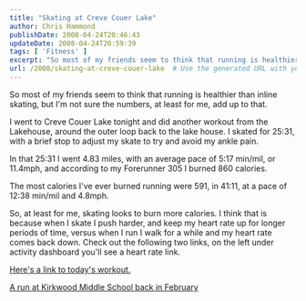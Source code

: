 ```yaml
---
title: "Skating at Creve Couer Lake"
author: Chris Hammond
publishDate: 2008-04-24T20:46:43
updateDate: 2008-04-24T20:59:39
tags: [ 'Fitness' ]
excerpt: "So most of my friends seem to think that running is healthier than inline skating, but I'm not sure the numbers, at least for me, add up to that.  I went to Creve Couer Lake tonight and did another workout from the Lakehouse, around the outer loop back to the lake house. I skated for 25:31, with a brief stop to adjust my skate to try and avoid my ankle pain. "
url: /2008/skating-at-creve-couer-lake  # Use the generated URL with year
---
```

<p>So most of my friends seem to think that running is healthier than inline skating, but I'm not sure the numbers, at least for me, add up to that.</p> <p>I went to Creve Couer Lake tonight and did another workout from the Lakehouse, around the outer loop back to the lake house. I skated for 25:31, with a brief stop to adjust my skate to try and avoid my ankle pain.</p> <p>In that 25:31 I went 4.83 miles, with an average pace of 5:17 min/mil, or 11.4mph, and according to my Forerunner 305 I burned 860 calories.</p> <p>The most calories I've ever burned running were 591, in 41:11, at a pace of 12:38 min/mil and 4.8mph.</p> <p>So, at least for me, skating looks to burn more calories. I think that is because when I skate I push harder, and keep my heart rate up for longer periods of time, versus when I run I walk for a while and my heart rate comes back down. Check out the following two links, on the left under activity dashboard you'll see a heart rate link.</p> <p><a href="https://trail.motionbased.com/trail/activity/5486458">Here's a link to today's workout.</a></p> <p><a href="https://trail.motionbased.com/trail/activity/4968948">A run at Kirkwood Middle School back in February</a></p>

